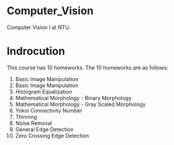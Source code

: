 # Computer_Vision
Computer Vision I at NTU.

# Indrocution
This course has 10 homeworks. The 10 homeworks are as follows:
1. Basic Image Manipulation
2. Basic Image Manipulation
3. Histogram Equalization
4. Mathematical Morphology - Binary Morphology
5. Mathematical Morphology - Gray Scaled Morphology
6. Yokoi Connectivity Number
7. Thinning
8. Noise Removal
9. General Edge Detection
10. Zero Crossing Edge Detection
